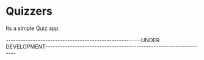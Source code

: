 # Quizzers
Its a simple Quiz app

-------------------------------------------------------UNDER DEVELOPMENT------------------------------------------------------------------
